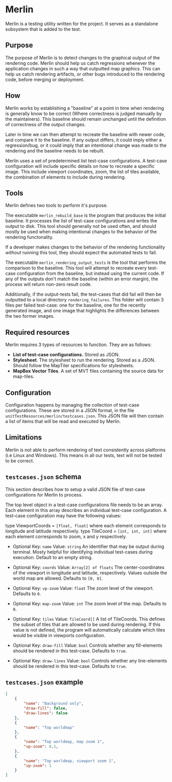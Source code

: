 # Merlin
Merlin is a testing utility written for the project. It serves as a standalone subsystem that is added to the test.

## Purpose
The purpose of Merlin is to detect changes to the graphical output of the rendering code. Merlin should help us catch regressions whenever the application changes in such a way that outputted map graphics. This can help us catch rendering artifacts, or other bugs introduced to the rendering code, before merging or deployment.

## How
Merlin works by establishing a "baseline" at a point in time when rendering is generally know to be correct (Where correctness is judged manually by the maintainers). This baseline should remain unchanged until the definition of correctness of the output changes.

Later in time we can then attempt to recreate the baseline with newer code, and compare it to the baseline. If any output differs, it could imply either a regression/bug, or it could imply that an intentional change was made to the rendering and the baseline needs to be rebuilt.

Merlin uses a set of predetermined  list test-case configurations. A test-case configuration will include specific details on how to recreate a specific image. This include viewport coordinates, zoom, the list of tiles available, the combination of elements to include during rendering.

## Tools
Merlin defines two tools to perform it's purpose.

The executable `merlin_rebuild_base` is the program that produces the initial baseline. It processes the list of test-case configurations and writes the output to disk. This tool should generally not be used often, and should mostly be used when making intentional changes to the behavior of the rendering functonality.

If a developer makes changes to the behavior of the rendering functionality *without* running this tool, they should expect the automated tests to fail.

The executable `merlin_rendering_output_tests` is the tool that performs the comparison to the baseline. This tool will attempt to recreate every test-case configuration from the baseline, but instead using the current code. If any of the outputs don't match the baseline (within an error margin), the process will return non-zero result code.

Additionally, if the output-tests fail, the test-cases that did fail will then be outputted to a local directory `rendering_failures`. This folder will contain 3 files per failed test-case: one for the baseline, one for the recently generated image, and one image that highlights the differences between the two former images.

## Required resources
Merlin requires 3 types of resources to function. They are as follows:
 - **List of test-case configurations.** Stored as JSON.
 - **Stylesheet**. The stylesheet to run the rendering. Stored as a JSON. Should follow the MapTiler specifications for stylesheets.
 - **MapBox Vector Tiles**. A set of MVT files containing the source data for map-tiles. 

## Configuration
Configuration happens by managing the collection of test-case configurations. These are stored in a JSON format, in the file `unitTestResources/merlin/testcases.json`. This JSON file will then contain a list of items that will be read and executed by Merlin.

## Limitations
Merlin is not able to perform rendering of text consistently across platforms (i.e Linux and Windows). This means in all our tests, text will not be tested to be correct.

## `testcases.json` schema
This section describes how to setup a valid JSON file of test-case configurations for Merlin to process.

The top level object in a test-case configurations file needs to be an array. Each element in this array describes an individual test-case configuration. A test-case configuration may have the following values:

type ViewportCoords = `[float, float]` where each element corresponds to longitude and latitude respectively.
type TileCoord = `[int, int, int]` where each element corresponds to zoom, x and y respectively.

 - Optional
Key: `name`
Value: `string`
An identifier that may be output during terminal. Mosty helpful for identifying individual
test-cases during execution. Default to an empty string.

 - Optional
Key: `coords`
Value: `Array[2] of floats`
The center-coordinates of the viewport in longitude and latitude, respectively. Values outside the world map are allowed. Defaults to `[0, 0]`.

 - Optional
Key: `vp-zoom`
Value: `float`
The zoom level of the viewport. Defaults to `0`. 

- Optional
Key: `map-zoom`
Value: `int`
The zoom level of the map. Defaults to `0`.

- Optional
Key: `tiles`
Value: `TileCoord[]`
A list of TileCoords. This defines the subset of tiles that are allowed to be used during rendering. If this value is not defined, the program will automatically calculate which tiles would be visible in viewports configuration.

- Optional
Key: `draw-fill`
Value: `bool`
Controls whether any fill-elements should be rendered in this test-case. Defaults to `true`.

- Optional
Key: `draw-lines`
Value: `bool`
Controls whether any line-elements should be rendered in this test-case. Defaults to `true`.

## `testcases.json` example
```json
[
	{
        "name": "Background only",
		"draw-fill": false,
		"draw-lines": false
    },
	{
		"name": "Top worldmap"
	},
	{
		"name": "Top worldmap, map zoom 1",
		"vp-zoom": 0.1,
	},
	{
		"name": "Top worldmap, viewport zoom 1",
		"vp-zoom": 1
	}
]
```